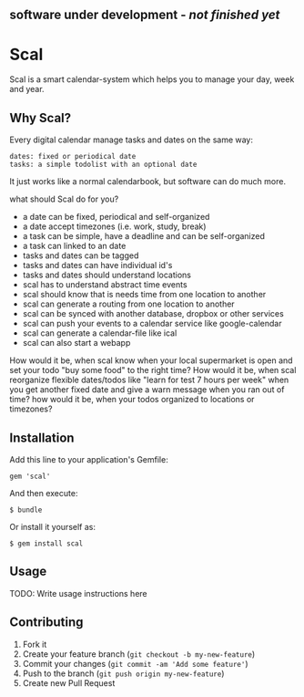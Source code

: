 ## software under development - _not_ _finished_ _yet_

# Scal

Scal is a smart calendar-system which helps you to manage your day, week and year.

## Why Scal?

Every digital calendar manage tasks and dates on the same way:

    dates: fixed or periodical date
    tasks: a simple todolist with an optional date

It just works like a normal calendarbook, but software can do much more.

what should Scal do for you?

- a date can be fixed, periodical and self-organized
- a date accept timezones (i.e. work, study, break)
- a task can be simple, have a deadline and can be self-organized
- a task can linked to an date
- tasks and dates can be tagged
- tasks and dates can have individual id's
- tasks and dates should understand locations
- scal has to understand abstract time events
- scal should know that is needs time from one location to another
- scal can generate a routing from one location to another
- scal can be synced with another database, dropbox or other services
- scal can push your events to a calendar service like google-calendar
- scal can generate a calendar-file like ical
- scal can also start a webapp

How would it be, when scal know when your local supermarket is open and set your todo "buy some food" to
the right time? How would it be, when scal reorganize flexible dates/todos like "learn for test 7 hours per week"
when you get another fixed date and give a warn message when you ran out of time?
how would it be, when your todos organized to locations or timezones?


## Installation

Add this line to your application's Gemfile:

    gem 'scal'

And then execute:

    $ bundle

Or install it yourself as:

    $ gem install scal

## Usage

TODO: Write usage instructions here

## Contributing

1. Fork it
2. Create your feature branch (`git checkout -b my-new-feature`)
3. Commit your changes (`git commit -am 'Add some feature'`)
4. Push to the branch (`git push origin my-new-feature`)
5. Create new Pull Request
